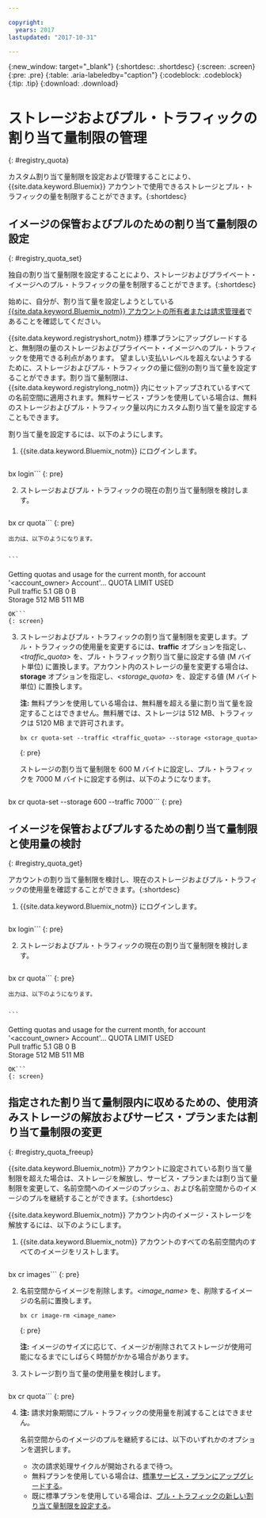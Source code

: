 ```yaml
---

copyright:
  years: 2017
lastupdated: "2017-10-31"

---
```


{:new_window: target="_blank"}
{:shortdesc: .shortdesc}
{:screen: .screen}
{:pre: .pre}
{:table: .aria-labeledby="caption"}
{:codeblock: .codeblock}
{:tip: .tip}
{:download: .download}


# ストレージおよびプル・トラフィックの割り当て量制限の管理
{: #registry_quota}

カスタム割り当て量制限を設定および管理することにより、{{site.data.keyword.Bluemix}} アカウントで使用できるストレージとプル・トラフィックの量を制限することができます。{:shortdesc}


## イメージの保管およびプルのための割り当て量制限の設定
{: #registry_quota_set}

独自の割り当て量制限を設定することにより、ストレージおよびプライベート・イメージへのプル・トラフィックの量を制限することができます。{:shortdesc}

始めに、自分が、割り当て量を設定しようとしている [{{site.data.keyword.Bluemix_notm}} アカウントの所有者または請求管理者](../../iam/users_roles.html#userroles)であることを確認してください。

{{site.data.keyword.registryshort_notm}} 標準プランにアップグレードすると、無制限の量のストレージおよびプライベート・イメージへのプル・トラフィックを使用できる利点があります。
望ましい支払いレベルを超えないようするために、ストレージおよびプル・トラフィックの量に個別の割り当て量を設定することができます。割り当て量制限は、{{site.data.keyword.registrylong_notm}} 内にセットアップされているすべての名前空間に適用されます。無料サービス・プランを使用している場合は、無料のストレージおよびプル・トラフィック量以内にカスタム割り当て量を設定することもできます。

割り当て量を設定するには、以下のようにします。

1.  {{site.data.keyword.Bluemix_notm}} にログインします。

    ```
bx login```
    {: pre}

2.  ストレージおよびプル・トラフィックの現在の割り当て量制限を検討します。

    ```
bx cr quota```
    {: pre}

    出力は、以下のようになります。


    ```
Getting quotas and usage for the current month, for account '<account_owner> Account'...
QUOTA          LIMIT    USED   
    Pull traffic   5.1 GB   0 B   
    Storage        512 MB   511 MB   

    OK```
    {: screen}

3.  ストレージおよびプル・トラフィックの割り当て量制限を変更します。プル・トラフィックの使用量を変更するには、**traffic** オプションを指定し、_&lt;traffic_quota&gt;_ を、プル・トラフィック割り当て量に設定する値 (M バイト単位) に置換します。アカウント内のストレージの量を変更する場合は、**storage** オプションを指定し、_&lt;storage_quota&gt;_ を、設定する値 (M バイト単位) に置換します。



    **注:** 無料プランを使用している場合は、無料層を超える量に割り当て量を設定することはできません。無料層では、ストレージは 512 MB、トラフィックは 5120 MB まで許可されます。

    ```
    bx cr quota-set --traffic <traffic_quota> --storage <storage_quota>
    ```
    {: pre}

    ストレージの割り当て量制限を 600 M バイトに設定し、プル・トラフィックを 7000 M バイトに設定する例は、以下のようになります。



    ```
bx cr quota-set --storage 600 --traffic 7000```
    {: pre}


## イメージを保管およびプルするための割り当て量制限と使用量の検討
{: #registry_quota_get}

アカウントの割り当て量制限を検討し、現在のストレージおよびプル・トラフィックの使用量を確認することができます。{:shortdesc}

1.  {{site.data.keyword.Bluemix_notm}} にログインします。

    ```
bx login```
    {: pre}

2.  ストレージおよびプル・トラフィックの現在の割り当て量制限を検討します。

    ```
bx cr quota```
    {: pre}

    出力は、以下のようになります。


    ```
Getting quotas and usage for the current month, for account '<account_owner> Account'...
QUOTA          LIMIT    USED   
    Pull traffic   5.1 GB   0 B   
    Storage        512 MB   511 MB   

    OK```
    {: screen}


## 指定された割り当て量制限内に収めるための、使用済みストレージの解放およびサービス・プランまたは割り当て量制限の変更
{: #registry_quota_freeup}

{{site.data.keyword.Bluemix_notm}} アカウントに設定されている割り当て量制限を超えた場合は、ストレージを解放し、サービス・プランまたは割り当て量制限を変更して、名前空間へのイメージのプッシュ、および名前空間からのイメージのプルを継続することができます。{:shortdesc}

{{site.data.keyword.Bluemix_notm}} アカウント内のイメージ・ストレージを解放するには、以下のようにします。

1.  {{site.data.keyword.Bluemix_notm}} アカウントのすべての名前空間内のすべてのイメージをリストします。

    ```
bx cr images```
    {: pre}

2.  名前空間からイメージを削除します。_&lt;image_name&gt;_ を、削除するイメージの名前に置換します。


    ```
    bx cr image-rm <image_name>
    ```
    {: pre}

    **注:** イメージのサイズに応じて、イメージが削除されてストレージが使用可能になるまでにしばらく時間がかかる場合があります。

3.  ストレージ割り当て量の使用量を検討します。

    ```
bx cr quota```
    {: pre}

4. **注:** 請求対象期間にプル・トラフィックの使用量を削減することはできません。

    名前空間からのイメージのプルを継続するには、以下のいずれかのオプションを選択します。

    -   次の請求処理サイクルが開始されるまで待つ。
    -   無料プランを使用している場合は、[標準サービス・プランにアップグレードする](registry_overview.html#registry_plan_upgrade)。
    -   既に標準プランを使用している場合は、[プル・トラフィックの新しい割り当て量制限を設定する](#registry_quota_set)。

